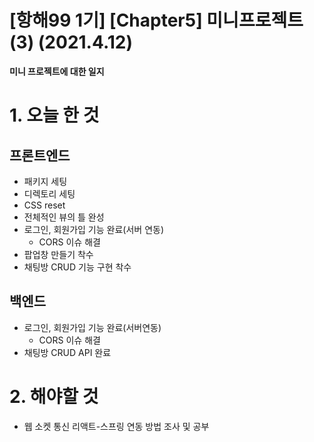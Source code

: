 # [항해99 1기] [Chapter5] 미니프로젝트 (3) (2021.4.12)



**미니 프로젝트에 대한 일지**



# 1. 오늘 한 것

##  프론트엔드

* 패키지 세팅
* 디렉토리 세팅
* CSS reset
* 전체적인 뷰의 틀 완성
* 로그인, 회원가입 기능 완료(서버 연동)
  * CORS 이슈 해결
* 팝업창 만들기 착수
* 채팅방 CRUD 기능 구현 착수



## 백엔드

* 로그인, 회원가입 기능 완료(서버연동)
  * CORS 이슈 해결
* 채팅방 CRUD API 완료



# 2. 해야할 것

* 웹 소켓 통신 리액트-스프링 연동 방법 조사 및 공부

